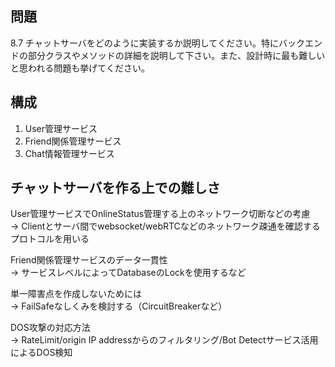 ## 問題

8.7 チャットサーバをどのように実装するか説明してください。特にバックエンドの部分クラスやメソッドの詳細を説明して下さい。また、設計時に最も難しいと思われる問題も挙げてください。


## 構成

1. User管理サービス
2. Friend関係管理サービス
3. Chat情報管理サービス

## チャットサーバを作る上での難しさ

User管理サービスでOnlineStatus管理する上のネットワーク切断などの考慮  
-> Clientとサーバ間でwebsocket/webRTCなどのネットワーク疎通を確認するプロトコルを用いる

Friend関係管理サービスのデータ一貫性  
-> サービスレベルによってDatabaseのLockを使用するなど

単一障害点を作成しないためには  
-> FailSafeなしくみを検討する（CircuitBreakerなど）

DOS攻撃の対応方法  
-> RateLimit/origin IP addressからのフィルタリング/Bot Detectサービス活用によるDOS検知

